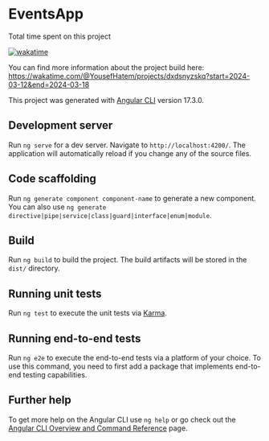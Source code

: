 # EventsApp 
Total time spent on this project

<a href="https://wakatime.com/badge/user/0a45cedb-bdae-41f3-8bca-5101bf18eeab/project/018e41e8-49a1-40ee-b0f6-37d7be2de1bd"><img src="https://wakatime.com/badge/user/0a45cedb-bdae-41f3-8bca-5101bf18eeab/project/018e41e8-49a1-40ee-b0f6-37d7be2de1bd.svg" alt="wakatime"></a>

You can find more information about the project build here:
https://wakatime.com/@YousefHatem/projects/dxdsnyzskq?start=2024-03-12&end=2024-03-18

This project was generated with [Angular CLI](https://github.com/angular/angular-cli) version 17.3.0.

## Development server

Run `ng serve` for a dev server. Navigate to `http://localhost:4200/`. The application will automatically reload if you change any of the source files.

## Code scaffolding

Run `ng generate component component-name` to generate a new component. You can also use `ng generate directive|pipe|service|class|guard|interface|enum|module`.

## Build

Run `ng build` to build the project. The build artifacts will be stored in the `dist/` directory.

## Running unit tests

Run `ng test` to execute the unit tests via [Karma](https://karma-runner.github.io).

## Running end-to-end tests

Run `ng e2e` to execute the end-to-end tests via a platform of your choice. To use this command, you need to first add a package that implements end-to-end testing capabilities.

## Further help

To get more help on the Angular CLI use `ng help` or go check out the [Angular CLI Overview and Command Reference](https://angular.io/cli) page.
